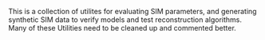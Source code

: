 This is a collection of utilites for evaluating SIM parameters, and generating synthetic SIM data to verify models and test reconstruction algorithms.
Many of these Utilities need to be cleaned up and commented better.

